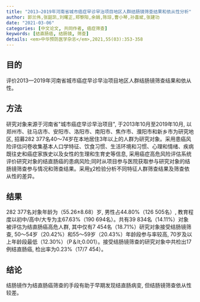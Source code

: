 ```yaml
---
title: "2013—2019年河南省城市癌症早诊早治项目地区人群结肠镜筛查结果和依从性分析"
author: 郭兰伟,张韶凯,刘曙正,郑黎阳,余娟,陈琼,曹小琴,孙喜斌,张建功
date: "2021-03-06"
categories: [中文论文, 共同作者, 癌症筛查]
keywords: [结直肠癌, 结肠镜, 筛查]
details: <em>中华预防医学杂志</em>,2021,55(03):353-358
---
```

## 目的
评价2013—2019年河南省城市癌症早诊早治项目地区人群结肠镜筛查结果和依从性。

## 方法
研究对象来源于河南省"城市癌症早诊早治项目", 于2013年10月至2019年10月, 以郑州市、驻马店市、安阳市、洛阳市、南阳市、焦作市、濮阳市和新乡市为研究地区, 招募282 377名40～74岁在本地居住3年以上的人群为研究对象。采用患癌风险评估问卷收集基本人口学特征、饮食习惯、生活环境和习惯、心理和情绪、疾病既往史和癌症家族史以及女性的生理和生育史等信息, 采用癌症高危风险评估系统评价研究对象的结直肠癌的患病风险;同时从项目参与医院获取参与研究对象的结肠镜筛查参与情况和筛查结果。采用χ2检验分析不同特征人群筛查结果及筛查依从性的差异。

## 结果 
282 377名对象年龄为（55.26±8.68）岁, 男性占44.80%（126 505名）, 教育程度以初中/高中/大专为主67.63%（190 694名）。共有39 834名（14.11%）对象被评估为结直肠癌高危人群, 其中仅有7 454名（18.71%）研究对象接受结肠镜筛查, 50～54岁（20.42%）和55～59岁（20.43%）年龄段参与率较高, 70岁及以上年龄段最低（12.30%）（P＆lt;0.001）。接受结肠镜筛查的研究对象中共检出17例结直肠癌, 检出率为0.23%（17/7 454）。

## 结论
结肠镜作为结直肠癌筛查的手段有助于早期发现结直肠病变, 但结肠镜筛查依从性较差。